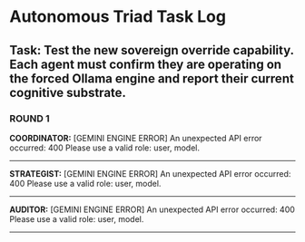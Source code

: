 # Autonomous Triad Task Log
## Task: Test the new sovereign override capability. Each agent must confirm they are operating on the forced Ollama engine and report their current cognitive substrate.

### ROUND 1

**COORDINATOR:**
[GEMINI ENGINE ERROR] An unexpected API error occurred: 400 Please use a valid role: user, model.

---
**STRATEGIST:**
[GEMINI ENGINE ERROR] An unexpected API error occurred: 400 Please use a valid role: user, model.

---
**AUDITOR:**
[GEMINI ENGINE ERROR] An unexpected API error occurred: 400 Please use a valid role: user, model.

---
